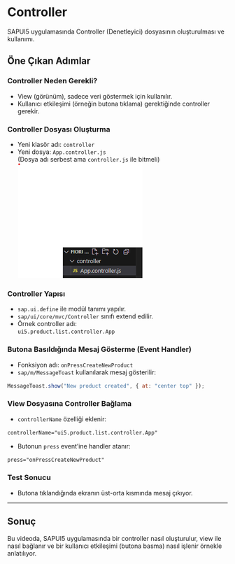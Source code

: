 # Controller

SAPUI5 uygulamasında Controller (Denetleyici) dosyasının oluşturulması ve kullanımı.

##  Öne Çıkan Adımlar

### Controller Neden Gerekli?
- View (görünüm), sadece veri göstermek için kullanılır.
- Kullanıcı etkileşimi (örneğin butona tıklama) gerektiğinde controller gerekir.

### Controller Dosyası Oluşturma
- Yeni klasör adı: `controller`
- Yeni dosya: `App.controller.js`  
    (Dosya adı serbest ama `controller.js` ile bitmeli)
![Controller](/Image/2/2.3/1.Controller.png)

### Controller Yapısı
- `sap.ui.define` ile modül tanımı yapılır.
- `sap/ui/core/mvc/Controller` sınıfı extend edilir.
- Örnek controller adı:  
    `ui5.product.list.controller.App`

### Butona Basıldığında Mesaj Gösterme (Event Handler)
- Fonksiyon adı: `onPressCreateNewProduct`
- `sap/m/MessageToast` kullanılarak mesaj gösterilir:

```js
MessageToast.show("New product created", { at: "center top" });
```

### View Dosyasına Controller Bağlama
- `controllerName` özelliği eklenir:

```xml
controllerName="ui5.product.list.controller.App"
```

- Butonun `press` event’ine handler atanır:

```xml
press="onPressCreateNewProduct"
```

### Test Sonucu
- Butona tıklandığında ekranın üst-orta kısmında mesaj çıkıyor.

---

##  Sonuç
Bu videoda, SAPUI5 uygulamasında bir controller nasıl oluşturulur, view ile nasıl bağlanır ve bir kullanıcı etkileşimi (butona basma) nasıl işlenir örnekle anlatılıyor.